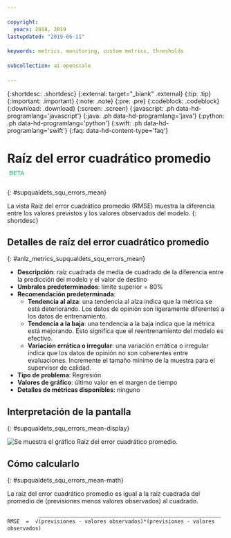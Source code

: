 ```yaml
---

copyright:
  years: 2018, 2019
lastupdated: "2019-06-11"

keywords: metrics, monitoring, custom metrics, thresholds

subcollection: ai-openscale

---
```


{:shortdesc: .shortdesc}
{:external: target="_blank" .external}
{:tip: .tip}
{:important: .important}
{:note: .note}
{:pre: .pre}
{:codeblock: .codeblock}
{:download: .download}
{:screen: .screen}
{:javascript: .ph data-hd-programlang='javascript'}
{:java: .ph data-hd-programlang='java'}
{:python: .ph data-hd-programlang='python'}
{:swift: .ph data-hd-programlang='swift'}
{:faq: data-hd-content-type='faq'}

# Raíz del error cuadrático promedio ![etiqueta beta](images/beta.png)
{: #supqualdets_squ_errors_mean}

La vista Raíz del error cuadrático promedio (RMSE) muestra la diferencia entre los valores previstos y los valores observados del modelo.
{: shortdesc}

## Detalles de raíz del error cuadrático promedio
{: #anlz_metrics_supqualdets_squ_errors_mean}

- **Descripción**: raíz cuadrada de media de cuadrado de la diferencia entre la predicción del modelo y el valor de destino
- **Umbrales predeterminados**: límite superior = 80%
- **Recomendación predeterminada**:
   - **Tendencia al alza**: una tendencia al alza indica que la métrica se está deteriorando. Los datos de opinión son ligeramente diferentes a los datos de entrenamiento.
   - **Tendencia a la baja**: una tendencia a la baja indica que la métrica está mejorando. Esto significa que el reentrenamiento del modelo es efectivo.
   - **Variación errática o irregular**: una variación errática o irregular indica que los datos de opinión no son coherentes entre evaluaciones. Incremente el tamaño mínimo de la muestra para el supervisor de calidad.
- **Tipo de problema**: Regresión
- **Valores de gráfico**: último valor en el margen de tiempo
- **Detalles de métricas disponibles**: ninguno

## Interpretación de la pantalla
{: #supqualdets_squ_errors_mean-display}

![Se muestra el gráfico Raíz del error cuadrático promedio.](images/xxxx.png)

## Cómo calcularlo
{: #supqualdets_squ_errors_mean-math}

La raíz del error cuadrático promedio es igual a la raíz cuadrada del promedio de (previsiones menos valores observados) al cuadrado.

```
          ___________________________________________________________
RMSE  =  √(previsiones - valores observados)*(previsiones - valores observados)
```
